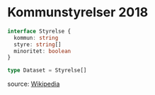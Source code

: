 # Kommunstyrelser 2018

```typescript
interface Styrelse {
  kommun: string
  styre: string[]
  minoritet: boolean
}

type Dataset = Styrelse[]
```

source: [Wikipedia](https://sv.wikipedia.org/wiki/Lista_%C3%B6ver_kommun-_och_landstingsstyren_i_Sverige_2018%E2%80%932022)

